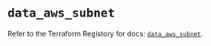 # `data_aws_subnet`

Refer to the Terraform Registory for docs: [`data_aws_subnet`](https://registry.terraform.io/providers/hashicorp/aws/5.5.0/docs/data-sources/subnet).
